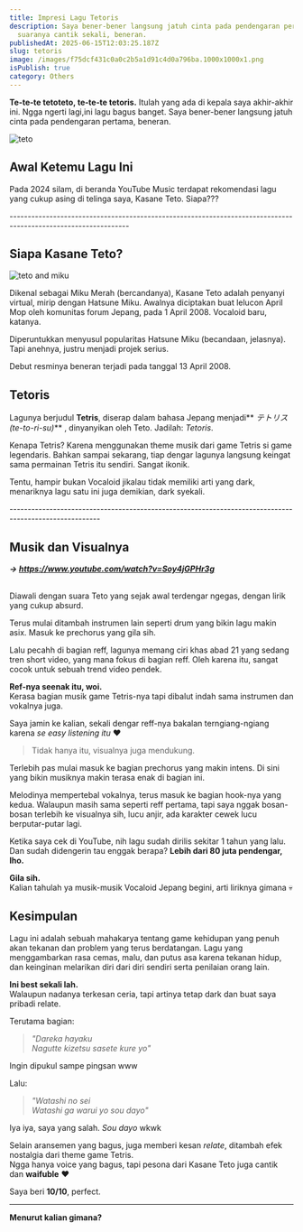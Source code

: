```yaml
---
title: Impresi Lagu Tetoris
description: Saya bener-bener langsung jatuh cinta pada pendengaran pertama,
  suaranya cantik sekali, beneran.
publishedAt: 2025-06-15T12:03:25.187Z
slug: tetoris
image: /images/f75dcf431c0a0c2b5a1d91c4d0a796ba.1000x1000x1.png
isPublish: true
category: Others
---
```

**Te‑te‑te tetoteto, te‑te‑te tetoris.** Itulah yang ada di kepala saya akhir-akhir ini. Ngga ngerti lagi,ini lagu bagus banget. Saya bener-bener langsung jatuh cinta pada pendengaran pertama, beneran.

![teto](/images/f75dcf431c0a0c2b5a1d91c4d0a796ba.1000x1000x1.png "tetoris")

## Awal Ketemu Lagu Ini

Pada 2024 silam, di beranda YouTube Music terdapat rekomendasi lagu yang cukup asing di telinga saya, Kasane Teto. Siapa???

\-﻿--------------------------------------------------------------------------------------------------------------

## Siapa Kasane Teto?

![teto and miku](/images/v1bgofyafdeobque47an.png "teto and miku")

Dikenal sebagai Miku Merah (bercandanya), Kasane Teto adalah penyanyi virtual, mirip dengan Hatsune Miku. Awalnya diciptakan buat lelucon April Mop oleh komunitas forum Jepang, pada 1 April 2008. Vocaloid baru, katanya. 

Diperuntukkan menyusul popularitas Hatsune Miku (becandaan, jelasnya). Tapi anehnya, justru menjadi projek serius.

Debut resminya beneran terjadi pada tanggal 13 April 2008.

## Tetoris

Lagunya berjudul **Tetris**, diserap dalam bahasa Jepang menjadi** *テトリス (te-to-ri-su)*** , dinyanyikan oleh Teto. Jadilah: *Tetoris*.

Kenapa Tetris? Karena menggunakan theme musik dari game Tetris si game legendaris. Bahkan sampai sekarang, tiap dengar lagunya langsung keingat sama permainan Tetris itu sendiri. Sangat ikonik.

Tentu, hampir bukan Vocaloid jikalau tidak memiliki arti yang dark, menariknya lagu satu ini juga demikian, dark syekali.

\-﻿------------------------------------------------------------------------------------------------------

## Musik dan Visualnya

***\-> [https://www.youtube.com/watch?v=Soy4jGPHr3g ](https://www.youtube.com/watch?v=Soy4jGPHr3g)***

\
Diawali dengan suara Teto yang sejak awal terdengar ngegas, dengan lirik yang cukup absurd.

Terus mulai ditambah instrumen lain seperti drum yang bikin lagu makin asix. Masuk ke prechorus yang gila sih.

Lalu pecahh di bagian reff, lagunya memang ciri khas abad 21 yang sedang tren short video, yang mana fokus di bagian reff. Oleh karena itu, sangat cocok untuk sebuah trend video pendek.

**Ref-nya seenak itu, woi.**\
Kerasa bagian musik game Tetris-nya tapi dibalut indah sama instrumen dan vokalnya juga.

Saya jamin ke kalian, sekali dengar reff-nya bakalan terngiang-ngiang karena *se easy listening itu* ♥️

> Tidak hanya itu, visualnya juga mendukung.

Terlebih pas mulai masuk ke bagian prechorus yang makin intens. Di sini yang bikin musiknya makin terasa enak di bagian ini.

Melodinya mempertebal vokalnya, terus masuk ke bagian hook-nya yang kedua. Walaupun masih sama seperti reff pertama, tapi saya nggak bosan-bosan terlebih ke visualnya sih, lucu anjir, ada karakter cewek lucu berputar-putar lagi.

Ketika saya cek di YouTube, nih lagu sudah dirilis sekitar 1 tahun yang lalu.\
Dan sudah didengerin tau enggak berapa? **Lebih dari 80 juta pendengar, lho.**

**Gila sih.**\
Kalian tahulah ya musik-musik Vocaloid Jepang begini, arti liriknya gimana 💀

## Kesimpulan

Lagu ini adalah sebuah mahakarya tentang game kehidupan yang penuh akan tekanan dan problem yang terus berdatangan. Lagu yang menggambarkan rasa cemas, malu, dan putus asa karena tekanan hidup, dan keinginan melarikan diri dari diri sendiri serta penilaian orang lain.

**Ini best sekali lah.**\
Walaupun nadanya terkesan ceria, tapi artinya tetap dark dan buat saya pribadi relate. 

Terutama bagian:

> *"Dareka hayaku\
> Nagutte kizetsu sasete kure yo"*

Ingin dipukul sampe pingsan www

Lalu:

> *"Watashi no sei\
> Watashi ga warui yo sou dayo"*

Iya iya, saya yang salah. *Sou dayo* wkwk

Selain aransemen yang bagus, juga memberi kesan *relate*, ditambah efek nostalgia dari theme game Tetris.\
Ngga hanya voice yang bagus, tapi pesona dari Kasane Teto juga cantik dan **waifuble** ♥️

Saya beri **10/10**, perfect.

- - -

**Menurut kalian gimana?**